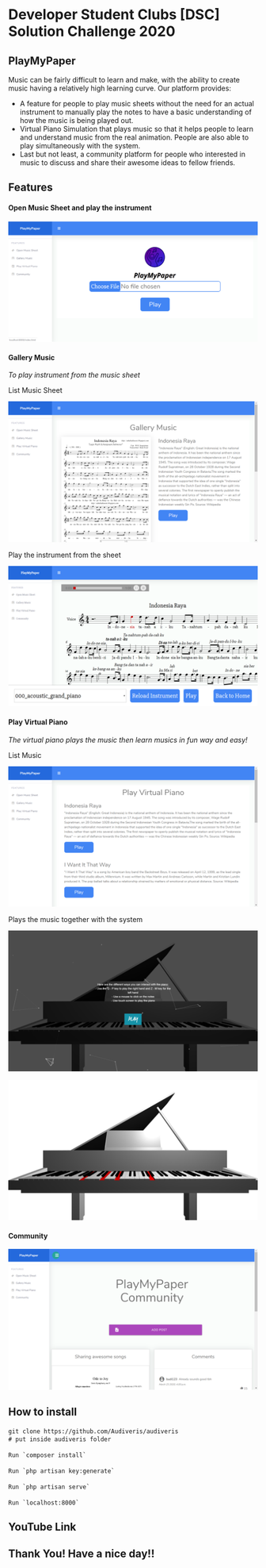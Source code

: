 # Developer Student Clubs [DSC] Solution Challenge 2020

## PlayMyPaper
Music can be fairly difficult to learn and make, with the ability to create music having a relatively high learning curve. 
Our platform provides: 
- A feature for people to play music sheets without the need for an actual instrument to manually play the notes to have a basic understanding of how the music is being played out. 
- Virtual Piano Simulation that plays music so that it helps people to learn and understand music from the real animation. People are also able to play simultaneously with the system.
- Last but not least, a community platform for people who interested in music to discuss and share their awesome ideas to fellow friends.

## Features
#### Open Music Sheet and play the instrument
![](screenshot_output/1.png)

#### Gallery Music 
_To play instrument from the music sheet_

List Music Sheet

![](screenshot_output/2.png)

Play the instrument from the sheet

![](screenshot_output/3.png)

#### Play Virtual Piano
_The virtual piano plays the music then learn musics in fun way and easy!_

List Music

![](screenshot_output/4.png)

Plays the music together with the system

![](screenshot_output/5.png)

![](screenshot_output/6.png)

#### Community
![](screenshot_output/7.png)


## How to install

    git clone https://github.com/Audiveris/audiveris
    # put inside audiveris folder
    
    Run `composer install`
    
    Run `php artisan key:generate`
    
    Run `php artisan serve`
    
    Run `localhost:8000`

## YouTube Link


## Thank You! Have a nice day!!
